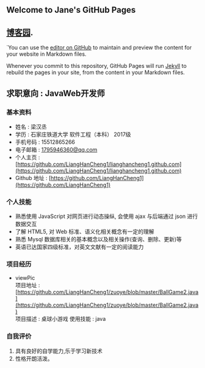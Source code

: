 ## Welcome to Jane's GitHub Pages

## [博客园](https://www.cnblogs.com/990906lhc/).
`You can use the [editor on GitHub](https://github.com/Freshmansolo/Freshmansolo.git.com/edit/master/README.md) to maintain and preview the content for your website in Markdown files.

Whenever you commit to this repository, GitHub Pages will run [Jekyll](https://jekyllrb.com/) to rebuild the pages in your site, from the content in your Markdown files.
## 求职意向 : JavaWeb开发师

### 基本资料

* 姓名 : 梁汉丞
* 学历 : 石家庄铁道大学  软件工程（本科）  2017级  
* 手机号码 : 15512865266  
* 电子邮箱 : 1795946360@qq.com
* 个人主页 : [https://github.com/LiangHanCheng1/lianghancheng1.github.com](https://github.com/LiangHanCheng1/lianghancheng1.github.com)
* Github 地址 : [https://github.com/LiangHanCheng1](https://github.com/LiangHanCheng1)


### 个人技能

* 熟悉使用 JavaScript 对网页进行动态操纵, 会使用 ajax 与后端通过 json 进行数据交互   
* 了解 HTML5, 对 Web 标准、语义化相关概念有一定的理解   
* 熟悉 Mysql 数据库相关的基本概念以及相关操作(查询、删除、更新)等  
* 英语已达国家四级标准，对英文文献有一定的阅读能力    

### 项目经历

* viewPic   
  项目地址 : [https://github.com/LiangHanCheng1/zuoye/blob/master/BallGame2.java](https://github.com/LiangHanCheng1/zuoye/blob/master/BallGame2.java)  
  项目描述 : 桌球小游戏
  使用技能 : java

### 自我评价

1. 具有良好的自学能力,乐于学习新技术  
2. 性格开朗活泼。
